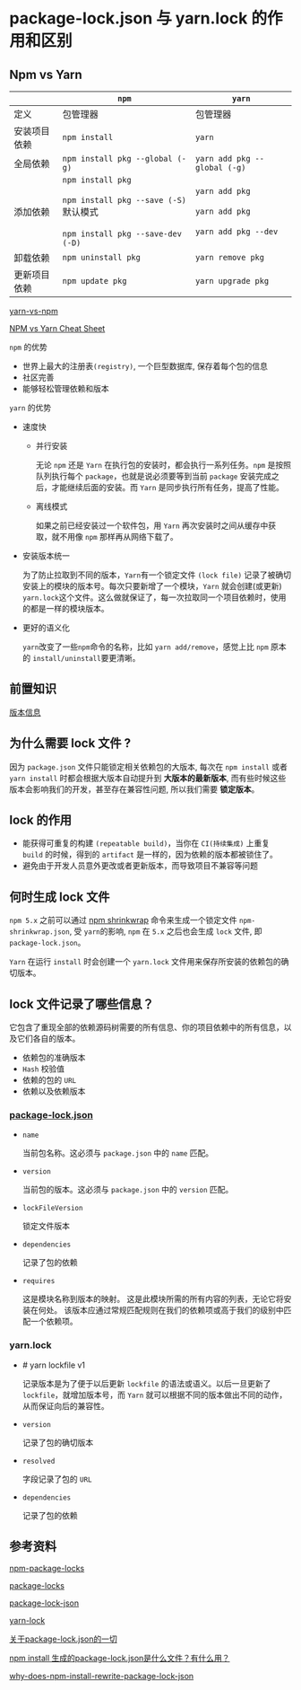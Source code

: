 # package-lock.json 与 yarn.lock 的作用和区别

## Npm vs Yarn

|              | `npm`                                                        | `yarn`                                                       |
| ------------ | ------------------------------------------------------------ | ------------------------------------------------------------ |
| 定义         | 包管理器                                                     | 包管理器                                                     |
| 安装项目依赖 | `npm install`                                                | `yarn`                                                       |
| 全局依赖     | `npm install pkg --global (-g)`                              | `yarn add pkg --global (-g)`                                 |
| 添加依赖     | `npm install pkg`<br /><br />`npm install pkg --save (-S)` 默认模式 <br /><br />`npm install pkg --save-dev (-D)` | `yarn add pkg`<br /><br />`yarn add pkg`<br /><br />`yarn add pkg --dev` |
| 卸载依赖     | `npm uninstall pkg`                                          | `yarn remove pkg`                                            |
| 更新项目依赖 | `npm update pkg`                                             | `yarn upgrade pkg`                                           |

[yarn-vs-npm](https://www.sitepoint.com/yarn-vs-npm/)

[NPM vs Yarn Cheat Sheet](https://shift.infinite.red/npm-vs-yarn-cheat-sheet-8755b092e5cc)

`npm` 的优势

- 世界上最大的注册表`(registry)`, 一个巨型数据库, 保存着每个包的信息 
- 社区完善
- 能够轻松管理依赖和版本

`yarn` 的优势

- 速度快 

  - 并行安装

    无论 `npm` 还是 `Yarn` 在执行包的安装时，都会执行一系列任务。`npm` 是按照队列执行每个 `package`，也就是说必须要等到当前 `package` 安装完成之后，才能继续后面的安装。而 `Yarn` 是同步执行所有任务，提高了性能。

  - 离线模式

    如果之前已经安装过一个软件包，用 `Yarn` 再次安装时之间从缓存中获取，就不用像 `npm` 那样再从网络下载了。

- 安装版本统一

  为了防止拉取到不同的版本，`Yarn`有一个锁定文件 `(lock file)` 记录了被确切安装上的模块的版本号。每次只要新增了一个模块，`Yarn` 就会创建(或更新) `yarn.lock`这个文件。这么做就保证了，每一次拉取同一个项目依赖时，使用的都是一样的模块版本。

- 更好的语义化

   `yarn`改变了一些`npm`命令的名称，比如 `yarn add/remove`，感觉上比 `npm` 原本的 `install/uninstall`要更清晰。

## 前置知识

[版本信息](./npm-knowledge-reserve#版本信息)

## 为什么需要 lock 文件 ?

因为 `package.json` 文件只能锁定相关依赖包的大版本, 每次在 `npm install` 或者 `yarn install` 时都会根据大版本自动提升到 **大版本的最新版本**, 而有些时候这些版本会影响我们的开发，甚至存在兼容性问题, 所以我们需要 **锁定版本**。

## lock 的作用

- 能获得可重复的构建 `(repeatable build)`，当你在 `CI(持续集成)` 上重复 `build` 的时候，得到的 `artifact` 是一样的，因为依赖的版本都被锁住了。
- 避免由于开发人员意外更改或者更新版本，而导致项目不兼容等问题

## 何时生成 lock 文件

`npm 5.x` 之前可以通过 [npm shrinkwrap](https://docs.npmjs.com/cli/shrinkwrap) 命令来生成一个锁定文件 `npm-shrinkwrap.json`, 受 `yarn`的影响, `npm` 在 `5.x` 之后也会生成 `lock` 文件, 即 `package-lock.json`。

`Yarn` 在运行 `install` 时会创建一个 `yarn.lock` 文件用来保存所安装的依赖包的确切版本。

## lock 文件记录了哪些信息？

它包含了重现全部的依赖源码树需要的所有信息、你的项目依赖中的所有信息，以及它们各自的版本。

- 依赖包的准确版本
- `Hash` 校验值
- 依赖的包的 `URL`
- 依赖以及依赖版本

### [package-lock.json](https://docs.npmjs.com/configuring-npm/package-lock-json#file-format)

- `name`

  当前包名称。这必须与 `package.json` 中的 `name` 匹配。

- `version`

  当前包的版本。这必须与 `package.json` 中的 `version` 匹配。

- `lockFileVersion`

  锁定文件版本

- `dependencies`

  记录了包的依赖

- `requires`

  这是模块名称到版本的映射。 这是此模块所需的所有内容的列表，无论它将安装在何处。 该版本应通过常规匹配规则在我们的依赖项或高于我们的级别中匹配一个依赖项。

### yarn.lock

- \# yarn lockfile v1

  记录版本是为了便于以后更新 `lockfile` 的语法或语义。以后一旦更新了 `lockfile`，就增加版本号，而 `Yarn` 就可以根据不同的版本做出不同的动作，从而保证向后的兼容性。

- `version`

  记录了包的确切版本

- `resolved`

  字段记录了包的 `URL`

- `dependencies`

  记录了包的依赖

## 参考资料

[npm-package-locks](https://docs.npmjs.com/configuring-npm/package-locks.html)

[package-locks](https://docs.npmjs.com/files/package-locks)

[package-lock-json](https://docs.npmjs.com/configuring-npm/package-lock-json)

[yarn-lock](https://classic.yarnpkg.com/en/docs/yarn-lock)

[关于package-lock.json的一切](https://codertx.github.io/2018/01/09/about-package-json/)

[npm install 生成的package-lock.json是什么文件？有什么用？](https://www.zhihu.com/question/62331583)

[why-does-npm-install-rewrite-package-lock-json](https://stackoverflow.com/questions/45022048/why-does-npm-install-rewrite-package-lock-json)



